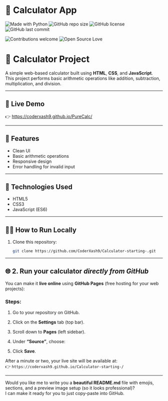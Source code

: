 # 🧮 Calculator App

![Made with Python](https://img.shields.io/badge/Made%20with-Python-3776AB?style=for-the-badge&logo=python&logoColor=white)
![GitHub repo size](https://img.shields.io/github/repo-size/your-username/your-repo-name?style=for-the-badge)
![GitHub license](https://img.shields.io/github/license/your-username/your-repo-name?style=for-the-badge)
![GitHub last commit](https://img.shields.io/github/last-commit/your-username/your-repo-name?style=for-the-badge)

![Contributions welcome](https://img.shields.io/badge/Contributions-welcome-brightgreen?style=for-the-badge)
![Open Source Love](https://img.shields.io/badge/Open%20Source-%E2%9D%A4-red?style=for-the-badge)



# 🧮 Calculator Project

A simple web-based calculator built using **HTML**, **CSS**, and **JavaScript**.  
This project performs basic arithmetic operations like addition, subtraction, multiplication, and division.

---

## 🚀 Live Demo
👉 https://coderxash9.github.io/PureCalc/

---

## 🧠 Features
- Clean UI
- Basic arithmetic operations
- Responsive design
- Error handling for invalid input

---

## 🧰 Technologies Used
- HTML5
- CSS3
- JavaScript (ES6)

---

## 🏃‍♂️ How to Run Locally
1. Clone this repository:
   ```bash
   git clone https://github.com/CoderXash9/Calculator-starting-.git


---

## 🌐 2. Run your calculator *directly from GitHub*

You can make it **live online** using **GitHub Pages** (free hosting for your web projects):

### Steps:
1. Go to your repository on GitHub.
2. Click on the **Settings** tab (top bar).
3. Scroll down to **Pages** (left sidebar).
4. Under **“Source”**, choose:

5. Click **Save**.

After a minute or two, your live site will be available at:  
👉 `https://coderxash9.github.io/Calculator-starting-/`

---

Would you like me to write you a **beautiful README.md** file with emojis, sections, and a preview image setup (so it looks professional)?  
I can make it ready for you to just copy-paste into GitHub.

